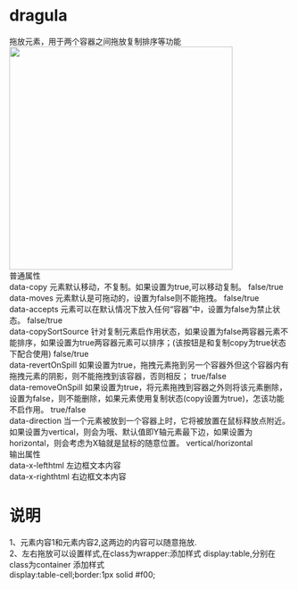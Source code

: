 # dragula
拖放元素，用于两个容器之间拖放复制排序等功能<br>
<img src="http://www.wware.org/img/111s.png" width="400px"><br>
普通属性<br>
data-copy	元素默认移动，不复制。如果设置为true,可以移动复制。	false/true<br>
data-moves	元素默认是可拖动的，设置为false则不能拖拽。	false/true<br>
data-accepts	元素可以在默认情况下放入任何“容器”中，设置为false为禁止状态。	false/true<br>
data-copySortSource	针对复制元素启作用状态，如果设置为false两容器元素不能排序，如果设置为true两容器元素可以排序；(该按钮是和复制copy为true状态下配合使用)	false/true<br>
data-revertOnSpill	如果设置为true，拖拽元素拖到另一个容器外但这个容器内有拖拽元素的阴影，则不能拖拽到该容器，否则相反；	true/false<br>
data-removeOnSpill	如果设置为true，将元素拖拽到容器之外则将该元素删除，设置为false，则不能删除，如果元素使用复制状态(copy设置为true)，怎该功能不启作用。	true/false<br>
data-direction	当一个元素被放到一个容器上时，它将被放置在鼠标释放点附近。如果设置为vertical，则会为哦、默认值即Y轴元素最下边，如果设置为horizontal，则会考虑为X轴就是鼠标的随意位置。	vertical/horizontal<br>
输出属性<br>
data-x-lefthtml	左边框文本内容	<br>
data-x-righthtml	右边框文本内容<br>
# 说明
1、元素内容1和元素内容2,这两边的内容可以随意拖放.<br>
2、左右拖放可以设置样式,在class为wrapper:添加样式 display:table,分别在class为container 添加样式<br>
display:table-cell;border:1px solid #f00;<br>
